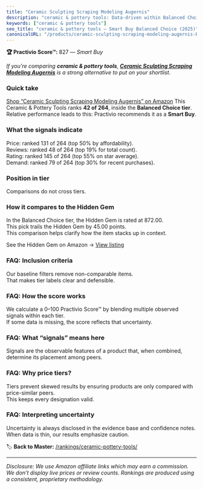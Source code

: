```yaml
---
title: "Ceramic Sculpting Scraping Modeling Augernis"
description: "ceramic & pottery tools: Data-driven within Balanced Choice ranking using the Practivio Score™. Positioned by quality, value, demand, findability, momentum."
keywords: ["ceramic & pottery tools"]
seo_title: "ceramic & pottery tools — Smart Buy Balanced Choice (2025)"
canonicalURL: "/products/ceramic-sculpting-scraping-modeling-augernis-B07KW2NCY5/"
---
```


**🏆 Practivio Score™:** 827 — _Smart Buy_


*If you're comparing **ceramic & pottery tools**, **[Ceramic Sculpting Scraping Modeling Augernis](https://www.amazon.com/dp/B07KW2NCY5?tag=practivio-20)** is a strong alternative to put on your shortlist.*
### Quick take
[Shop “Ceramic Sculpting Scraping Modeling Augernis” on Amazon](https://www.amazon.com/dp/B07KW2NCY5?tag=practivio-20)
This Ceramic & Pottery Tools ranks **42 of 264**, inside the **Balanced Choice tier**.  
Relative performance leads to this: Practivio recommends it as a **Smart Buy**.

### What the signals indicate
Price: ranked 131 of 264 (top 50% by affordability).  
Reviews: ranked 48 of 264 (top 19% for total count).  
Rating: ranked 145 of 264 (top 55% on star average).  
Demand: ranked 79 of 264 (top 30% for recent purchases).

### Position in tier
Comparisons do not cross tiers.

### How it compares to the Hidden Gem
In the Balanced Choice tier, the Hidden Gem is rated at 872.00.  
This pick trails the Hidden Gem by 45.00 points.  
This comparison helps clarify how the item stacks up in context.  

See the Hidden Gem on Amazon → [View listing](https://www.amazon.com/dp/B0CQVRR7R6?tag=practivio-20)

### FAQ: Inclusion criteria
Our baseline filters remove non-comparable items.  
That makes tier labels clear and defensible.

### FAQ: How the score works
We calculate a 0–100 Practivio Score™ by blending multiple observed signals within each tier.  
If some data is missing, the score reflects that uncertainty.

### FAQ: What “signals” means here
Signals are the observable features of a product that, when combined, determine its placement among peers.

### FAQ: Why price tiers?
Tiers prevent skewed results by ensuring products are only compared with price-similar peers.  
This keeps every designation valid.

### FAQ: Interpreting uncertainty
Uncertainty is always disclosed in the evidence base and confidence notes.  
When data is thin, our results emphasize caution.


🏷️ **Back to Master:** [/rankings/ceramic-pottery-tools/](/rankings/ceramic-pottery-tools/)

---
_Disclosure: We use Amazon affiliate links which may earn a commission. We don’t display live prices or review counts. Rankings are produced using a consistent, proprietary methodology._
